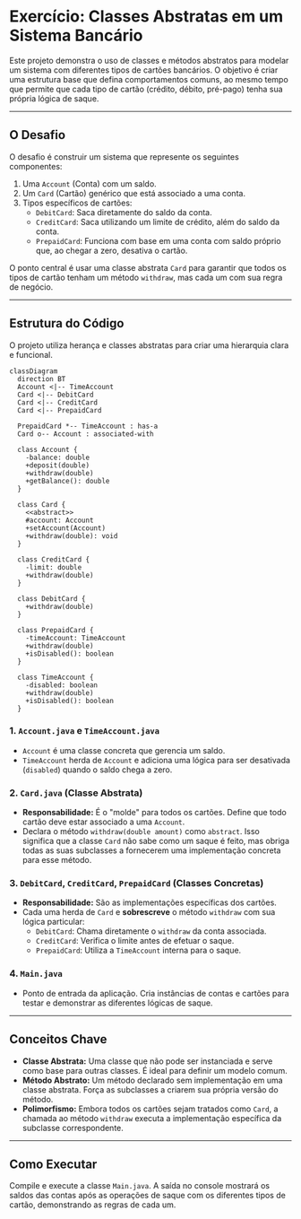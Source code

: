 # Exercício: Classes Abstratas em um Sistema Bancário

Este projeto demonstra o uso de classes e métodos abstratos para modelar um sistema com diferentes tipos de cartões bancários. O objetivo é criar uma estrutura base que defina comportamentos comuns, ao mesmo tempo que permite que cada tipo de cartão (crédito, débito, pré-pago) tenha sua própria lógica de saque.

---

## O Desafio

O desafio é construir um sistema que represente os seguintes componentes:

1.  Uma `Account` (Conta) com um saldo.
2.  Um `Card` (Cartão) genérico que está associado a uma conta.
3.  Tipos específicos de cartões:
    *   `DebitCard`: Saca diretamente do saldo da conta.
    *   `CreditCard`: Saca utilizando um limite de crédito, além do saldo da conta.
    *   `PrepaidCard`: Funciona com base em uma conta com saldo próprio que, ao chegar a zero, desativa o cartão.

O ponto central é usar uma classe abstrata `Card` para garantir que todos os tipos de cartão tenham um método `withdraw`, mas cada um com sua regra de negócio.

---

## Estrutura do Código

O projeto utiliza herança e classes abstratas para criar uma hierarquia clara e funcional.

```mermaid
classDiagram
  direction BT
  Account <|-- TimeAccount
  Card <|-- DebitCard
  Card <|-- CreditCard
  Card <|-- PrepaidCard

  PrepaidCard *-- TimeAccount : has-a
  Card o-- Account : associated-with

  class Account {
    -balance: double
    +deposit(double)
    +withdraw(double)
    +getBalance(): double
  }

  class Card {
    <<abstract>>
    #account: Account
    +setAccount(Account)
    +withdraw(double): void
  }

  class CreditCard {
    -limit: double
    +withdraw(double)
  }

  class DebitCard {
    +withdraw(double)
  }

  class PrepaidCard {
    -timeAccount: TimeAccount
    +withdraw(double)
    +isDisabled(): boolean
  }

  class TimeAccount {
    -disabled: boolean
    +withdraw(double)
    +isDisabled(): boolean
  }
```

### 1. `Account.java` e `TimeAccount.java`
*   `Account` é uma classe concreta que gerencia um saldo. 
*   `TimeAccount` herda de `Account` e adiciona uma lógica para ser desativada (`disabled`) quando o saldo chega a zero.

### 2. `Card.java` (Classe Abstrata)
*   **Responsabilidade:** É o "molde" para todos os cartões. Define que todo cartão deve estar associado a uma `Account`.
*   Declara o método `withdraw(double amount)` como `abstract`. Isso significa que a classe `Card` não sabe como um saque é feito, mas obriga todas as suas subclasses a fornecerem uma implementação concreta para esse método.

### 3. `DebitCard`, `CreditCard`, `PrepaidCard` (Classes Concretas)
*   **Responsabilidade:** São as implementações específicas dos cartões.
*   Cada uma herda de `Card` e **sobrescreve** o método `withdraw` com sua lógica particular:
    *   `DebitCard`: Chama diretamente o `withdraw` da conta associada.
    *   `CreditCard`: Verifica o limite antes de efetuar o saque.
    *   `PrepaidCard`: Utiliza a `TimeAccount` interna para o saque.

### 4. `Main.java`
*   Ponto de entrada da aplicação. Cria instâncias de contas e cartões para testar e demonstrar as diferentes lógicas de saque.

---

## Conceitos Chave

*   **Classe Abstrata:** Uma classe que não pode ser instanciada e serve como base para outras classes. É ideal para definir um modelo comum.
*   **Método Abstrato:** Um método declarado sem implementação em uma classe abstrata. Força as subclasses a criarem sua própria versão do método.
*   **Polimorfismo:** Embora todos os cartões sejam tratados como `Card`, a chamada ao método `withdraw` executa a implementação específica da subclasse correspondente.

---

## Como Executar

Compile e execute a classe `Main.java`. A saída no console mostrará os saldos das contas após as operações de saque com os diferentes tipos de cartão, demonstrando as regras de cada um.